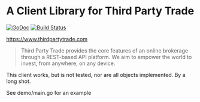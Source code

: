 A Client Library for Third Party Trade
======================================

[![GoDoc](https://godoc.org/github.com/daemonl/tpt.go?status.png)](http://godoc.org/github.com/daemonl/tpt.go)
[![Build Status](https://travis-ci.org/daemonl/tpt.go.svg?branch=master)](https://travis-ci.org/daemonl/tpt.go)

https://www.thirdpartytrade.com

> Third Party Trade provides the core features of an online brokerage through a
> REST-based API platform. We aim to empower the world to invest, from
> anywhere, on any device.

This client works, but is not tested, nor are all objects implemented. By a
long shot.

See demo/main.go for an example



